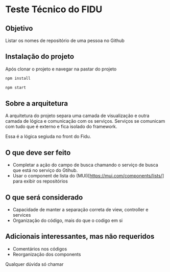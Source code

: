 # Teste Técnico do FIDU

## Objetivo

Listar os nomes de repositório de uma pessoa no Github

## Instalação do projeto

Após clonar o projeto e navegar na pastar do projeto

``` bash
npm install
```

``` bash
npm start
```

## Sobre a arquitetura

A arquitetura do projeto separa uma camada de visualização e outra camada de lógica e comunicação com os serviços.
Serviços se comunicam com tudo que é externo e fica isolado do framework. 

Essa é a lógica segiuda no front do Fidu.

## O que deve ser feito

- Completar a ação do campo de busca chamando o serviço de busca que está no serviço do Gtihub.
- Usar o component de lista do (MUI)[https://mui.com/components/lists/] para exibir os repositórios


## O que será considerado

- Capacidade de manter a separação correta de view, controller e services
- Organização do código, mais do que o codigo em si

## Adicionais interessantes, mas não requeridos

- Comentários nos códigos
- Reorganização dos components


Qualquer dúvida só chamar
